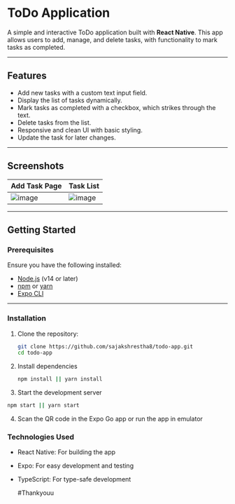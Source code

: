# ToDo Application

A simple and interactive ToDo application built with **React Native**. This app allows users to add, manage, and delete tasks, with functionality to mark tasks as completed.

---

## Features

- Add new tasks with a custom text input field.
- Display the list of tasks dynamically.
- Mark tasks as completed with a checkbox, which strikes through the text.
- Delete tasks from the list.
- Responsive and clean UI with basic styling.
- Update the task for later changes.

---

## Screenshots

| Add Task Page | Task List |
|---------------|-----------|
| ![image](https://github.com/user-attachments/assets/455e353c-2abe-4687-b0cc-f5d6483f7428) | ![image](https://github.com/user-attachments/assets/b124ca95-f97c-4e35-b6d9-573f3649e5d0) |

---

## Getting Started

### Prerequisites

Ensure you have the following installed:

- [Node.js](https://nodejs.org/) (v14 or later)
- [npm](https://www.npmjs.com/) or [yarn](https://yarnpkg.com/)
- [Expo CLI](https://docs.expo.dev/get-started/installation/)

---

### Installation

1. Clone the repository:

   ```bash
   git clone https://github.com/sajakshrestha8/todo-app.git
   cd todo-app

2. Install dependencies

   ```bash
   npm install || yarn install

3. Start the development server

  ```bash
  npm start || yarn start

```
4. Scan the QR code in the Expo Go app or run the app in emulator

### Technologies Used
- React Native: For building the app
- Expo: For easy development and testing
- TypeScript: For type-safe development

  #Thankyouu

